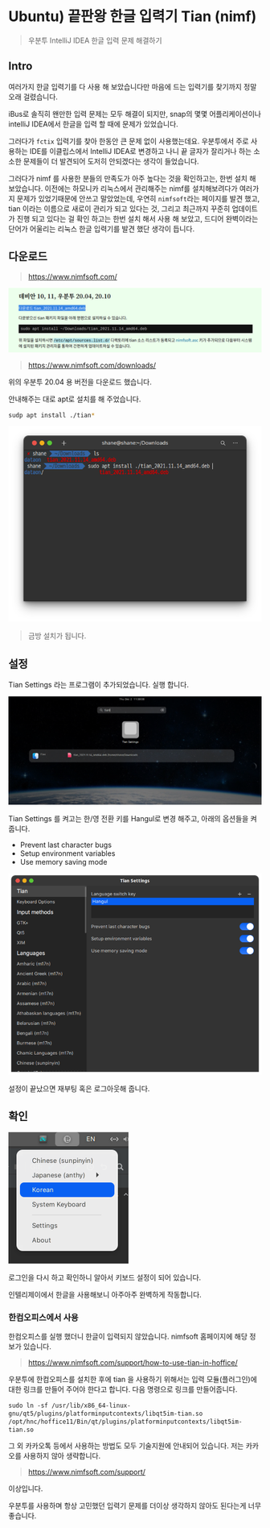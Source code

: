 # Ubuntu) 끝판왕 한글 입력기 Tian (nimf)

> 우분투 IntelliJ IDEA 한글 입력 문제 해결하기

## Intro

여러가지 한글 입력기를 다 사용 해 보았습니다만 마음에 드는 입력기를 찾기까지 정말 오래 걸렸습니다.

iBus로 솔직히 왠만한 입력 문제는 모두 해결이 되지만, snap의 몇몇 어플리케이션이나 intelliJ IDEA에서 한글을 입력 할 때에 문제가 있었습니다.

그러다가 `fctix` 입력기를 찾아 한동안 큰 문제 없이 사용했는데요. 우분투에서 주로 사용하는 IDE를 이클립스에서 IntelliJ IDEA로 변경하고 나니 끝 글자가 잘리거나 하는 소소한 문제들이 더 발견되어 도저히 안되겠다는 생각이 들었습니다.

그러다가 nimf 를 사용한 분들의 만족도가 아주 높다는 것을 확인하고는, 한번 설치 해 보았습니다. 이전에는 하모니카 리눅스에서 관리해주는 nimf를 설치해보려다가 여러가지 문제가 있었기때문에 안쓰고 말았었는데, 우연히 `nimfsoft`라는 페이지를 발견 했고, tian 이라는 이름으로 새로이 관리가 되고 있다는 것, 그리고 최근까지 꾸준히 업데이트가 진행 되고 있다는 걸 확인 하고는 한번 설치 해서 사용 해 보았고, 드디어 완벽이라는 단어가 어울리는 리눅스 한글 입력기를 발견 했단 생각이 듭니다.

## 다운로드

>  https://www.nimfsoft.com/

![image-20211202113721913](https://raw.githubusercontent.com/Shane-Park/mdblog/main/OS/linux/ubuntu/tian.assets/image-20211202114209166.png)

> https://www.nimfsoft.com/downloads/

위의 우분투 20.04 용 버전을 다운로드 했습니다.

안내해주는 대로 apt로 설치를 해 주었습니다.

```zsh
sudp apt install ./tian*
```

![image-20211202113721913](https://raw.githubusercontent.com/Shane-Park/mdblog/main/OS/linux/ubuntu/tian.assets/image-20211202113721913.png)

> 금방 설치가 됩니다.

## 설정

Tian Settings 라는 프로그램이 추가되었습니다. 실행 합니다.

![image-20211202113812265](https://raw.githubusercontent.com/Shane-Park/mdblog/main/OS/linux/ubuntu/tian.assets/image-20211202113812265.png)

Tian Settings 를 켜고는 한/영 전환 키를 Hangul로 변경 해주고, 아래의 옵션들을 켜 줍니다.

- Prevent last character bugs
- Setup environment variables
- Use memory saving mode

![image-20211202113845186](https://raw.githubusercontent.com/Shane-Park/mdblog/main/OS/linux/ubuntu/tian.assets/image-20211202113845186.png)

설정이 끝났으면 재부팅 혹은 로그아웃해 줍니다.

## 확인

![image-20211202114103249](https://raw.githubusercontent.com/Shane-Park/mdblog/main/OS/linux/ubuntu/tian.assets/image-20211202114103249.png)

로그인을 다시 하고 확인하니 알아서 키보드 설정이 되어 있습니다.

인텔리제이에서 한글을 사용해보니 아주아주 완벽하게 작동합니다.

### 한컴오피스에서 사용

한컴오피스를 실행 했더니 한글이 입력되지 않았습니다. nimfsoft 홈페이지에 해당 정보가 있습니다.

> https://www.nimfsoft.com/support/how-to-use-tian-in-hoffice/

우분투에 한컴오피스를 설치한 후에 tian 을 사용하기 위해서는 입력 모듈(플러그인)에 대한 링크를 만들어 주어야 한다고 합니다. 다음 명령으로 링크를 만들어줍니다.

```
sudo ln -sf /usr/lib/x86_64-linux-gnu/qt5/plugins/platforminputcontexts/libqt5im-tian.so /opt/hnc/hoffice11/Bin/qt/plugins/platforminputcontexts/libqt5im-tian.so

```

그 외 카카오톡 등에서 사용하는 방법도 모두 기술지원에 안내되어 있습니다. 저는 카카오를 사용하지 않아 생략합니다.

> https://www.nimfsoft.com/support/

이상입니다.

우분투를 사용하며 항상 고민했던 입력기 문제를 더이상 생각하지 않아도 된다는게 너무 좋습니다.
